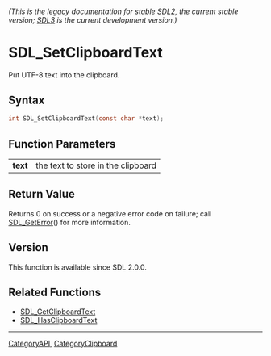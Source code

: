 ###### (This is the legacy documentation for stable SDL2, the current stable version; [SDL3](https://wiki.libsdl.org/SDL3/) is the current development version.)
# SDL_SetClipboardText

Put UTF-8 text into the clipboard.

## Syntax

```c
int SDL_SetClipboardText(const char *text);

```

## Function Parameters

|              |                                    |
| ------------ | ---------------------------------- |
| **text**     | the text to store in the clipboard |

## Return Value

Returns 0 on success or a negative error code on failure; call
[SDL_GetError](SDL_GetError)() for more information.

## Version

This function is available since SDL 2.0.0.

## Related Functions

* [SDL_GetClipboardText](SDL_GetClipboardText)
* [SDL_HasClipboardText](SDL_HasClipboardText)

----
[CategoryAPI](CategoryAPI), [CategoryClipboard](CategoryClipboard)

